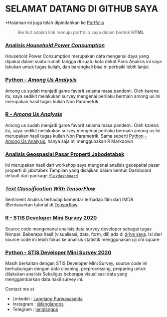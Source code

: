 # SELAMAT DATANG DI GITHUB SAYA
*Halaman ini juga telah dipindahkan ke [Portfolio](http://langlangps.herokuapp.com/portfolio)

> Berikut adalah link menuju portfolio saya dalam bentuk **HTML**


### [Analisis _Household Power Consumption_](https://langlangps.github.io/komstat/household-power-consumption-vis/)

Household Power Consumption merupakan data mengenai daya yang dipakai dalam suatu rumah tangga di suatu kota dekat Paris
Analisis ini saya lakukan untuk tugas kuliah, dan barangkali bisa di perbaiki lebih lanjut

### [Python - _Among Us Analysis_](https://langlangps.github.io/among-us-analysis/py-notebook/)

Among us sudah menjadi game favorit selama masa pandemi. Oleh karena itu, saya sedikit melakukan survey mengenai perilaku bermain among us
Ini merupakan hasil tugas kuliah Non Parametrik. 

### [R - _Among Us Analysis_](https://langlangps.github.io/among-us-analysis/r-markdown)

Among us sudah menjadi game favorit selama masa pandemi. Oleh karena itu, saya sedikit melakukan survey mengenai perilaku bermain among us
Ini merupakan hasil tugas kuliah Non Parametrik. Sama seperti [Python - Among Us Analysis](https://langlangps.github.io/among-us-analysis/py-notebook/), hanya saja ini menggunakan R Markdown

### [Analisis Geospasial Pasar Properti Jabodetabek](https://langlangps.github.io/geospatial/)

Ini merupakan hasil dari workshop saya mengenai analisis geospatial pasar properti di jabotabek
Tampilan yang disajikan dalam bentuk Dashboard default dari package [```flexdashboard```](https://rmarkdown.rstudio.com/flexdashboard/)

### [_Text Classification With TensorFlow_](https://langlangps.github.io/tensor-learn/text-classification/)

Sentiment Analisis terhadap komentar terhadap film dari IMDB. (Berdasarkan tutorial di [Tensorflow](https://www.tensorflow.org/tutorials/keras/classification)

### [R - STIS Developer Mini Survey 2020](https://langlangps.github.io/ps-tools-analysis/r)

Source code mengenanai analisis data survey developer sebagai tugas Nonpar. Beberapa hasil (visualisasi, data, form, dll) ada di [drive saya](htpps://s.id/ps-tools-survey).
Isi dari source code ini lebih fokus ke analisis statistik menggunakan uji chi square

### [Python - STIS Developer Mini Survey 2020](https://langlangps.github.io/ps-tools-analysis/python)

Masih berkaitan dengan STIS Developer Mini Survey, source code ini berhubungan dengan data cleaning, preprocessing, preparing untuk dilakukan analisis
Sekaligus beberapa visualisasi data yang menggambarkan data hasil survey ini. 


Contact me at 

- Linkedin : [Langlang Purwasasmita](https://www.linkedin.com/in/langlang-purwasasmita-7233a0184)
- Instagram : [@langlangps](https://www.instagram.com/langlangps/)
- Telegram : [langlangps](https://t.me/langlangps/)
